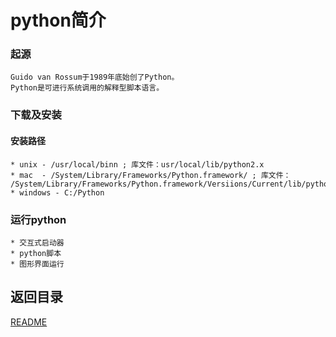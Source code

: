 python简介
============================

### 起源

    Guido van Rossum于1989年底始创了Python。
    Python是可进行系统调用的解释型脚本语言。

### 下载及安装
    
#### 安装路径
    * unix - /usr/local/binn ; 库文件：usr/local/lib/python2.x
    * mac  - /System/Library/Frameworks/Python.framework/ ; 库文件： /System/Library/Frameworks/Python.framework/Versiions/Current/lib/python2.x
    * windows - C:/Python

### 运行python
    * 交互式启动器
    * python脚本
    * 图形界面运行

## 返回目录
[README](README.md)
